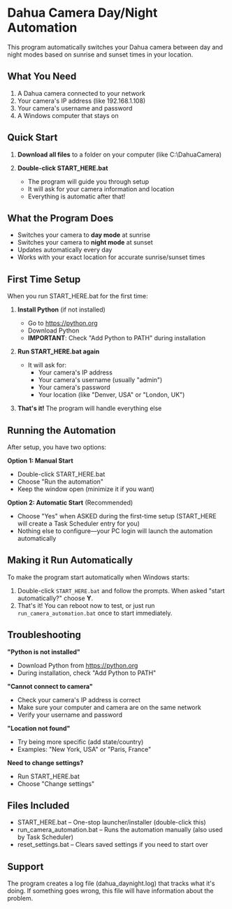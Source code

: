 # Dahua Camera Day/Night Automation

This program automatically switches your Dahua camera between day and night modes based on sunrise and sunset times in your location.

## What You Need

1. A Dahua camera connected to your network
2. Your camera's IP address (like 192.168.1.108)
3. Your camera's username and password
4. A Windows computer that stays on

## Quick Start

1. **Download all files** to a folder on your computer (like C:\DahuaCamera)

2. **Double-click START_HERE.bat**
   - The program will guide you through setup
   - It will ask for your camera information and location
   - Everything is automatic after that!

## What the Program Does

- Switches your camera to **day mode** at sunrise
- Switches your camera to **night mode** at sunset
- Updates automatically every day
- Works with your exact location for accurate sunrise/sunset times

## First Time Setup

When you run START_HERE.bat for the first time:

1. **Install Python** (if not installed)
   - Go to https://python.org
   - Download Python
   - **IMPORTANT**: Check "Add Python to PATH" during installation

2. **Run START_HERE.bat again**
   - It will ask for:
     - Your camera's IP address
     - Your camera's username (usually "admin")
     - Your camera's password
     - Your location (like "Denver, USA" or "London, UK")

3. **That's it!** The program will handle everything else

## Running the Automation

After setup, you have two options:

**Option 1: Manual Start**
- Double-click START_HERE.bat
- Choose "Run the automation"
- Keep the window open (minimize it if you want)

**Option 2: Automatic Start** (Recommended)
- Choose "Yes" when ASKED during the first-time setup (START_HERE will create a Task Scheduler entry for you)
- Nothing else to configure—your PC login will launch the automation automatically

## Making it Run Automatically

To make the program start automatically when Windows starts:

1. Double-click `START_HERE.bat` and follow the prompts.  When asked "start automatically?" choose **Y**.
2. That's it!  You can reboot now to test, or just run `run_camera_automation.bat` once to start immediately.

## Troubleshooting

**"Python is not installed"**
- Download Python from https://python.org
- During installation, check "Add Python to PATH"

**"Cannot connect to camera"**
- Check your camera's IP address is correct
- Make sure your computer and camera are on the same network
- Verify your username and password

**"Location not found"**
- Try being more specific (add state/country)
- Examples: "New York, USA" or "Paris, France"

**Need to change settings?**
- Run START_HERE.bat
- Choose "Change settings"

## Files Included

- START_HERE.bat – One-stop launcher/installer (double-click this)
- run_camera_automation.bat – Runs the automation manually (also used by Task Scheduler)
- reset_settings.bat – Clears saved settings if you need to start over

## Support

The program creates a log file (dahua_daynight.log) that tracks what it's doing. If something goes wrong, this file will have information about the problem.